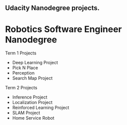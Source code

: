 ## Udacity Nanodegree projects.  

# Robotics Software Engineer Nanodegree

Term 1 Projects
* Deep Learning Project
* Pick N Place
* Perception
* Search Map Project

Term 2 Projects
* Inference Project
* Localization Project
* Reinforced Learning Project
* SLAM Project
* Home Service Robot
